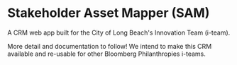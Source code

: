 # Stakeholder Asset Mapper (SAM)

A CRM web app built for the City of Long Beach's Innovation Team (i-team).

More detail and documentation to follow! We intend to make this CRM available and re-usable for other Bloomberg Philanthropies i-teams.
